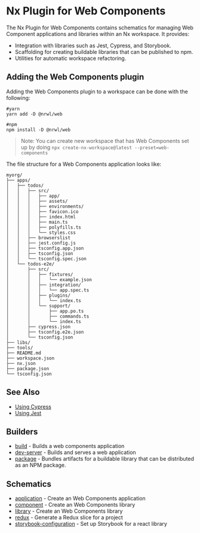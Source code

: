 # Nx Plugin for Web Components

The Nx Plugin for Web Components contains schematics for managing Web Component applications and libraries within an Nx workspace. It provides:

- Integration with libraries such as Jest, Cypress, and Storybook.
- Scaffolding for creating buildable libraries that can be published to npm.
- Utilities for automatic workspace refactoring.

## Adding the Web Components plugin

Adding the Web Components plugin to a workspace can be done with the following:

```shell script
#yarn
yarn add -D @nrwl/web
```

```shell script
#npm
npm install -D @nrwl/web
```

> Note: You can create new workspace that has Web Components set up by doing `npx create-nx-workspace@latest --preset=web-components`

The file structure for a Web Components application looks like:

```treeview
myorg/
├── apps/
│   ├── todos/
│   │   ├── src/
│   │   │   ├── app/
│   │   │   ├── assets/
│   │   │   ├── environments/
│   │   │   ├── favicon.ico
│   │   │   ├── index.html
│   │   │   ├── main.ts
│   │   │   ├── polyfills.ts
│   │   │   └── styles.css
│   │   ├── browserslist
│   │   ├── jest.config.js
│   │   ├── tsconfig.app.json
│   │   ├── tsconfig.json
│   │   └── tsconfig.spec.json
│   └── todos-e2e/
│       ├── src/
│       │   ├── fixtures/
│       │   │   └── example.json
│       │   ├── integration/
│       │   │   └── app.spec.ts
│       │   ├── plugins/
│       │   │   └── index.ts
│       │   └── support/
│       │       ├── app.po.ts
│       │       ├── commands.ts
│       │       └── index.ts
│       ├── cypress.json
│       ├── tsconfig.e2e.json
│       └── tsconfig.json
├── libs/
├── tools/
├── README.md
├── workspace.json
├── nx.json
├── package.json
└── tsconfig.json
```

## See Also

- [Using Cypress](/react/guides/modernize-cypress)
- [Using Jest](/react/guides/modernize-jest)

## Builders

- [build](/web/api/web/builders/build) - Builds a web components application
- [dev-server](/web/api/web/builders/package) - Builds and serves a web application
- [package](/web/api/web/builders/package) - Bundles artifacts for a buildable library that can be distributed as an NPM package.

## Schematics

- [application](/react/api/react/schematics/application) - Create an Web Components application
- [component](/react/api/react/schematics/component) - Create an Web Components library
- [library](/react/api/react/schematics/library) - Create an Web Components library
- [redux](/react/api/react/schematics/redux) - Generate a Redux slice for a project
- [storybook-configuration](/react/api/react/schematics/storybook-configuration) - Set up Storybook for a react library
